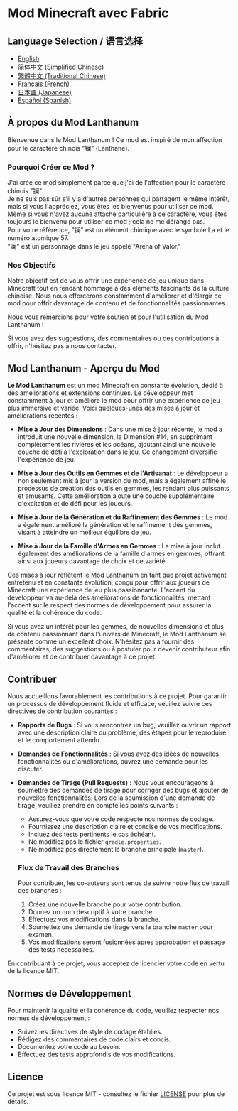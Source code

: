 # Mod Minecraft avec Fabric

## Language Selection / 语言选择

- [English](README.md)
- [简体中文 (Simplified Chinese)](README_ZH.md)
- [繁體中文 (Traditional Chinese)](README_TW.md)
- [Français (French)](README_FR.md)
- [日本語 (Japanese)](README_JA.md)
- [Español (Spanish)](README_ES.md)

## À propos du Mod Lanthanum

Bienvenue dans le Mod Lanthanum ! Ce mod est inspiré de mon affection pour le caractère chinois "镧" (Lanthane).

### Pourquoi Créer ce Mod ?

J'ai créé ce mod simplement parce que j'ai de l'affection pour le caractère chinois "镧". <br/>
Je ne suis pas sûr s'il y a d'autres personnes qui partagent le même intérêt, mais si vous l'appréciez, vous êtes les bienvenus pour utiliser ce mod.<br/>
Même si vous n'avez aucune attache particulière à ce caractère, vous êtes toujours le bienvenu pour utiliser ce mod ; cela ne me dérange pas.<br/>
Pour votre référence, "镧" est un élément chimique avec le symbole La et le numéro atomique 57.<br/>
"澜" est un personnage dans le jeu appelé "Arena of Valor."

### Nos Objectifs

Notre objectif est de vous offrir une expérience de jeu unique dans Minecraft tout en rendant hommage à des éléments fascinants de la culture chinoise. Nous nous efforcerons constamment d'améliorer et d'élargir ce mod pour offrir davantage de contenu et de fonctionnalités passionnantes.

Nous vous remercions pour votre soutien et pour l'utilisation du Mod Lanthanum !

Si vous avez des suggestions, des commentaires ou des contributions à offrir, n'hésitez pas à nous contacter.

## Mod Lanthanum - Aperçu du Mod

**Le Mod Lanthanum** est un mod Minecraft en constante évolution, dédié à des améliorations et extensions continues. Le développeur met constamment à jour et améliore le mod pour offrir une expérience de jeu plus immersive et variée. Voici quelques-unes des mises à jour et améliorations récentes :

- **Mise à Jour des Dimensions** : Dans une mise à jour récente, le mod a introduit une nouvelle dimension, la Dimension #14, en supprimant complètement les rivières et les océans, ajoutant ainsi une nouvelle couche de défi à l'exploration dans le jeu. Ce changement diversifie l'expérience de jeu.

- **Mise à Jour des Outils en Gemmes et de l'Artisanat** : Le développeur a non seulement mis à jour la version du mod, mais a également affiné le processus de création des outils en gemmes, les rendant plus puissants et amusants. Cette amélioration ajoute une couche supplémentaire d'excitation et de défi pour les joueurs.

- **Mise à Jour de la Génération et du Raffinement des Gemmes** : Le mod a également amélioré la génération et le raffinement des gemmes, visant à atteindre un meilleur équilibre de jeu.

- **Mise à Jour de la Famille d'Armes en Gemmes** : La mise à jour inclut également des améliorations de la famille d'armes en gemmes, offrant ainsi aux joueurs davantage de choix et de variété.

Ces mises à jour reflètent le Mod Lanthanum en tant que projet activement entretenu et en constante évolution, conçu pour offrir aux joueurs de Minecraft une expérience de jeu plus passionnante. L'accent du développeur va au-delà des améliorations de fonctionnalités, mettant l'accent sur le respect des normes de développement pour assurer la qualité et la cohérence du code.

Si vous avez un intérêt pour les gemmes, de nouvelles dimensions et plus de contenu passionnant dans l'univers de Minecraft, le Mod Lanthanum se présente comme un excellent choix. N'hésitez pas à fournir des commentaires, des suggestions ou à postuler pour devenir contributeur afin d'améliorer et de contribuer davantage à ce projet.

## Contribuer

Nous accueillons favorablement les contributions à ce projet. Pour garantir un processus de développement fluide et efficace, veuillez suivre ces directives de contribution courantes :

- **Rapports de Bugs** : Si vous rencontrez un bug, veuillez ouvrir un rapport avec une description claire du problème, des étapes pour le reproduire et le comportement attendu.

- **Demandes de Fonctionnalités** : Si vous avez des idées de nouvelles fonctionnalités ou d'améliorations, ouvrez une demande pour les discuter.

- **Demandes de Tirage (Pull Requests)** : Nous vous encourageons à soumettre des demandes de tirage pour corriger des bugs et ajouter de nouvelles fonctionnalités. Lors de la soumission d'une demande de tirage, veuillez prendre en compte les points suivants :
    - Assurez-vous que votre code respecte nos normes de codage.
    - Fournissez une description claire et concise de vos modifications.
    - Incluez des tests pertinents le cas échéant.
    - Ne modifiez pas le fichier `gradle.properties`.
    - Ne modifiez pas directement la branche principale (`master`).

  ### Flux de Travail des Branches

  Pour contribuer, les co-auteurs sont tenus de suivre notre flux de travail des branches :
    1. Créez une nouvelle branche pour votre contribution.
    2. Donnez un nom descriptif à votre branche.
    3. Effectuez vos modifications dans la branche.
    4. Soumettez une demande de tirage vers la branche `master` pour examen.
    5. Vos modifications seront fusionnées après approbation et passage des tests nécessaires.

En contribuant à ce projet, vous acceptez de licencier votre code en vertu de la licence MIT.

## Normes de Développement

Pour maintenir la qualité et la cohérence du code, veuillez respecter nos normes de développement :
- Suivez les directives de style de codage établies.
- Rédigez des commentaires de code clairs et concis.
- Documentez votre code au besoin.
- Effectuez des tests approfondis de vos modifications.

## Licence

Ce projet est sous licence MIT - consultez le fichier [LICENSE](LICENSE) pour plus de détails.
